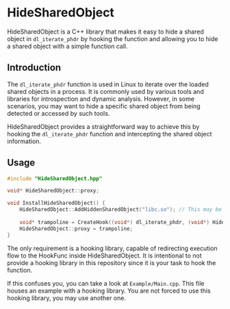 # HideSharedObject
HideSharedObject is a C++ library that makes it easy to hide a shared object in `dl_iterate_phdr` by hooking the function and allowing you to hide a shared object with a simple function call.

## Introduction
The `dl_iterate_phdr` function is used in Linux to iterate over the loaded shared objects in a process. It is commonly used by various tools and libraries for introspection and dynamic analysis. However, in some scenarios, you may want to hide a specific shared object from being detected or accessed by such tools.

HideSharedObject provides a straightforward way to achieve this by hooking the `dl_iterate_phdr` function and intercepting the shared object information.

## Usage
```c++
#include "HideSharedObject.hpp"

void* HideSharedObject::proxy;

void InstallHideSharedObject() {
	HideSharedObject::AddHiddenSharedObject("libc.so"); // This may be a substring of your shared objects name
    
	void* trampoline = CreateHook((void*) dl_iterate_phdr, (void*) HideSharedObject::HookFunc);
	HideSharedObject::proxy = trampoline;
}
```
The only requirement is a hooking library, capable of redirecting execution flow to the HookFunc inside HideSharedObject.
It is intentional to not provide a hooking library in this repository since it is your task to hook the function.

If this confuses you, you can take a look at `Example/Main.cpp`. This file houses an example with a hooking library.
You are not forced to use this hooking library, you may use another one.
